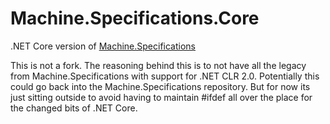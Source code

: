 # Machine.Specifications.Core
.NET Core version of [Machine.Specifications](https://github.com/machine)

This is not a fork. The reasoning behind this is to not have all the legacy from Machine.Specifications with support for .NET CLR 2.0. Potentially this could go back into the Machine.Specifications repository. But for now its just sitting outside to avoid having to maintain #ifdef all over the place for the changed bits of .NET Core.
